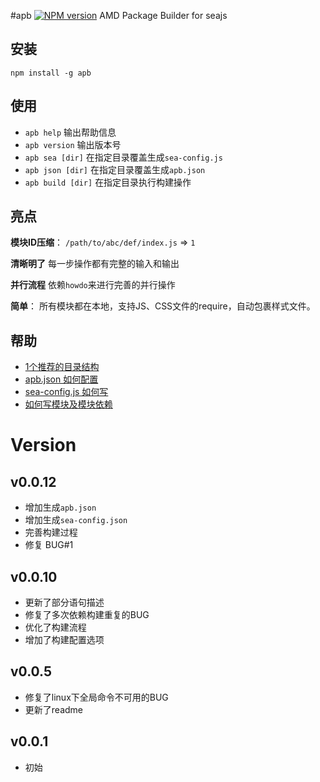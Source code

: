 #apb [![NPM version](https://img.shields.io/npm/v/apb.svg?style=flat)](https://npmjs.org/package/apb)
AMD Package Builder for seajs



## 安装
```
npm install -g apb
```



## 使用
* `apb help` 输出帮助信息
* `apb version` 输出版本号
* `apb sea [dir]` 在指定目录覆盖生成`sea-config.js`
* `apb json [dir]` 在指定目录覆盖生成`apb.json`
* `apb build [dir]` 在指定目录执行构建操作




## 亮点
**模块ID压缩**：
`/path/to/abc/def/index.js` => `1`

**清晰明了**
每一步操作都有完整的输入和输出

**并行流程**
依赖`howdo`来进行完善的并行操作

**简单**：
所有模块都在本地，支持JS、CSS文件的require，自动包裹样式文件。


## 帮助
- [1个推荐的目录结构](https://github.com/cloudcome/nodejs-apb/blob/master/help/recommend-dir.md)
- [apb.json 如何配置](https://github.com/cloudcome/nodejs-apb/blob/master/help/apb.json.md)
- [sea-config.js 如何写](https://github.com/cloudcome/nodejs-apb/blob/master/help/sea-config.js.md)
- [如何写模块及模块依赖](https://github.com/cloudcome/nodejs-apb/blob/master/help/module.md)


# Version
## v0.0.12
* 增加生成`apb.json`
* 增加生成`sea-config.json`
* 完善构建过程
* 修复 BUG#1

## v0.0.10
* 更新了部分语句描述
* 修复了多次依赖构建重复的BUG
* 优化了构建流程
* 增加了构建配置选项

## v0.0.5
* 修复了linux下全局命令不可用的BUG
* 更新了readme

## v0.0.1
* 初始

